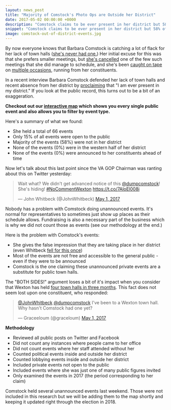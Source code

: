 ```yaml
---
layout: news_post
title: "Majority of Comstock's Photo Ops are Outside her District"
date: 2017-05-02 00:00:00 +0000
description: "Comstock claims to be ever present in her district but 58% of her events this year were outside her district."
snippet: "Comstock claims to be ever present in her district but 58% of her events this year were outside her district."
image: comstock-out-of-district-events.jpg
---
```


By now everyone knows that Barbara Comstock is catching a lot of flack for her lack of town halls ([she's never had one.](http://www.loudountimes.com/news/editorial/editorial_hold_the_town_hall432)) Her initial excuse for this was that she prefers smaller meetings, but [she's cancelled](/comstock-blows-off-constituent-meeting/) one of the few such meetings that she did manage to schedule, and she's been [caught on tape](https://www.youtube.com/watch?v=65AKfqbjnik) on [multiple occasions](https://www.youtube.com/watch?v=eijY0Oi5HbU), running from her constituents.

In a recent interview Barbara Comstock defended her lack of town halls and recent absence from her district by [proclaiming](http://www.loudountimes.com/news/article/an_interview_with_the_congrsswoman_rep._comstock_returns432) that "I am ever present in my district." If you look at the public record, this turns out to be a bit of an exaggeration.

**Checkout out our [interactive map](https://www.google.com/maps/d/u/4/edit?mid=1EjkpK-HuqJ9v9PGNAykrPlNmsv4&ll=38.848071912282236%2C-77.34217161308584&z=9) which shows you every single public event and also allows you to filter by event type.**

Here's a summary of what we found:

* She held a total of 66 events
* Only 15% of all events were open to the public
* Majority of the events (58%) were not in her district
* None of the events (0%) were in the western half of her district
* None of the events (0%) were announced to her constituents ahead of time

Now let's talk about this last point since the VA GOP Chairman was ranting about this on Twitter yesterday:

<blockquote class="twitter-tweet" data-lang="en"><p lang="en" dir="ltr">Wait what? We didn&#39;t get advanced notice of this <a href="https://twitter.com/dumpcomstock">@dumpcomstock</a>! She&#39;s hiding! <a href="https://twitter.com/hashtag/NoCommentWexton?src=hash">#NoCommentWexton</a> <a href="https://t.co/7AloEl008i">https://t.co/7AloEl008i</a></p>&mdash; John Whitbeck (@JohnWhitbeck) <a href="https://twitter.com/JohnWhitbeck/status/859151672861503488">May 1, 2017</a></blockquote>
<script async src="//platform.twitter.com/widgets.js" charset="utf-8"></script>

Nobody has a problem with Comstock doing unannounced events. It's normal for representatives to sometimes just show up places as their schedule allows. Fundraising is also a necessary part of the business which is why we did not count those as events (see our methodology at the end.)

Here is the problem with Comstock's events:

* She gives the false impression that they are taking place in her district (even Whitbeck [fell for this once](/gop-chairman-thinks-comstock-is-plenty-accessible/))
* Most of the events are not free and accessible to the general public - even if they were to be announced
* Comstock is the one claiming these unannounced private events are a substitute for public town halls.

The "BOTH SIDES!" argument loses a bit of it's impact when you consider that Wexton has held [four town halls in three months](https://www.google.com/url?sa=t&rct=j&q=&esrc=s&source=web&cd=2&cad=rja&uact=8&ved=0ahUKEwiG1Z6uktDTAhWB64MKHZ-EDrIQFggyMAE&url=https%3A%2F%2Fwww.washingtonpost.com%2Flocal%2Fvirginia-politics%2Fdemocrat-jennifer-wexton-says-she-will-challenge-rep-barbara-comstock%2F2017%2F04%2F19%2F9d92fcf0-2538-11e7-bb9d-8cd6118e1409_story.html&usg=AFQjCNHuNVTo7m8FhplpNmueHa_ycTFABw&sig2=rmz_60gaBPKQzL4XktSVVg). This fact does not seem lost upon one constituent, who responded:

<blockquote class="twitter-tweet" data-conversation="none" data-lang="en"><p lang="en" dir="ltr"><a href="https://twitter.com/JohnWhitbeck">@JohnWhitbeck</a> <a href="https://twitter.com/dumpcomstock">@dumpcomstock</a> I&#39;ve been to a Wexton town hall. Why hasn&#39;t Comstock had one yet?</p>&mdash; Graceeloum (@graceloum) <a href="https://twitter.com/graceloum/status/859165582318555136">May 1, 2017</a></blockquote>
<script async src="//platform.twitter.com/widgets.js" charset="utf-8"></script>

**Methodology**

* Reviewed all public posts on Twitter and Facebook
* Did not count any instances where people came to her office
* Did not count events where her staff attended without her
* Counted political events inside and outside her district
* Counted lobbying events inside and outside her district
* Included private events not open to the public
* Included events where she was just one of many public figures invited
* Only examined the events in 2017 (the period corresponding to her claim)

Comstock held several unannounced events last weekend. Those were not included in this research but we will be adding them to the map shortly and keeping it updated right through the election in 2018.

